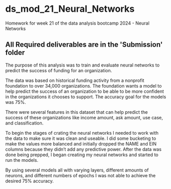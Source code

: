 # ds_mod_21_Neural_Networks
Homework for week 21 of the data analysis bootcamp 2024 - Neural Networks

## All Required deliverables are in the 'Submission' folder

The purpose of this analysis was to train and evaluate neural networks to predict the success of funding for an organization.

The data was based on historical funding activity from a nonprofit foundation to over 34,000 organizations. The foundation wants a model to help predict the success of an organization to be able to be more confident in the organizations it chooses to support. The accuracy goal for the models was 75%.

There were several features in this dataset that can help predict the success of these organizations like income amount, ask amount, use case, and classification.

To begin the stages of crating the neural networks I needed to work with the data to make sure it was clean and useable. I did some bucketing to make the values more balanced and initially dropped the NAME and EIN columns because they didn’t add any predictive power. After the data was done being prepped, I began creating my neural networks and started to run the models. 

By using several models all with varying layers, different amounts of neurons, and different numbers of epochs I was not able to achieve the desired 75% accuracy.



